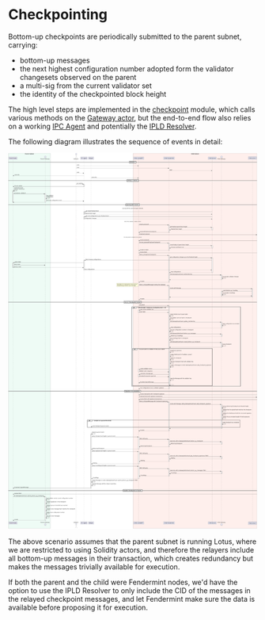 # Checkpointing

Bottom-up checkpoints are periodically submitted to the parent subnet, carrying:
* bottom-up messages
* the next highest configuration number adopted form the validator changesets observed on the parent
* a multi-sig from the current validator set
* the identity of the checkpointed block height

The high level steps are implemented in the [checkpoint](../fendermint/vm/interpreter/src/fvm/checkpoint.rs) module,
which calls various methods on the [Gateway actor](https://github.com/consensus-shipyard/ipc-solidity-actors/tree/dev/src/gateway),
but the end-to-end flow also relies on a working [IPC Agent](https://github.com/consensus-shipyard/ipc/)
and potentially the [IPLD Resolver](https://github.com/consensus-shipyard/ipc-ipld-resolver).

The following diagram illustrates the sequence of events in detail:

![Checkpointing](diagrams/checkpointing.png)

The above scenario assumes that the parent subnet is running Lotus, where we are restricted to using Solidity actors,
and therefore the relayers include all bottom-up messages in their transaction, which creates redundancy but makes the
messages trivially available for execution.

If both the parent and the child were Fendermint nodes, we'd have the option to use the IPLD Resolver to only include the CID
of the messages in the relayed checkpoint messages, and let Fendermint make sure the data is available before proposing it
for execution.
